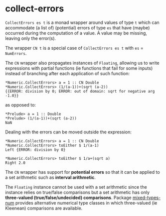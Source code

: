 # collect-errors

`CollectErrors es t` is a monad wrapper around values of type `t` which can accommodate (a list of)
(potential) errors of type `es` that have (maybe) occurred during the computation
of a value.  A value may be missing, leaving only the error(s).

The wrapper `CN t` is a special case of `CollectErrors es t` with `es` = `NumErrors`.

The `CN` wrapper also propagates instances of `Floating`,
allowing us to write expressions with partial
functions (ie functions that fail for some inputs) instead of
branching after each application of such function:

    *Numeric.CollectErrors> a = 1 :: CN Double
    *Numeric.CollectErrors> (1/(a-1))+(sqrt (a-2))
    {{ERROR: division by 0; ERROR: out of domain: sqrt for negative arg -1.0}}

as opposed to:

    *Prelude> a = 1 :: Double
    *Prelude> (1/(a-1))+(sqrt (a-2))
    NaN

Dealing with the errors can be moved outside the expression:

    *Numeric.CollectErrors> a = 1 :: CN Double
    *Numeric.CollectErrors> toEither $ 1/(a-1)
    Left {ERROR: division by 0}

    *Numeric.CollectErrors> toEither $ 1/a+(sqrt a)
    Right 2.0

The `CN` wrapper has support for **potential errors** so that it can be applied to a set arithmetic such as **interval arithmetic**.

The `Floating` instance cannot be used with a set arithmetic since the instance relies on true/false comparisons but a set arithmetic has only **three-valued (true/false/undecided) comparisons**. Package [mixed-types-num](https://hackage.haskell.org/package/mixed-types-num) provides alternative numerical type classes in which three-valued (ie Kleenean) comparisons are available.

